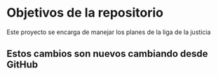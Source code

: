 # Objetivos de la repositorio

Este proyecto se encarga de manejar los planes de la liga de la justicia

## Estos cambios son nuevos cambiando desde GitHub
